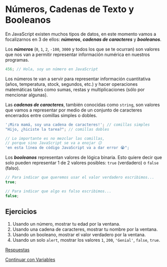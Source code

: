 # Números, Cadenas de Texto y Booleanos

En JavaScript existen muchos tipos de datos, en este momento vamos a focalizarnos en 3 de ellos: _**números**_, _**cadenas de caracteres**_ y _**booleanos**_.

Los _**números**_ \(`0`, `1`, `2`, `-100`, `3000` y todos los que se te ocurran\) son valores que nos van a permitir representar información numérica en nuestros programas.

```javascript
456; // Hola, soy un número en JavaScript
```

Los números te van a servir para representar información cuantitativa \(años, temperatura, stock, segundos, etc.\) y hacer operaciones matemáticas tales como sumas, restas y multiplicaciones \(sólo por mencionar algunas\).

Las _**cadenas de caracteres**_, también conocidas como `string`, son valores que vamos a representar por medio de un conjunto de caracteres encerrados entre comillas simples o dobles.

```javascript
'¡Mira mamá, soy una cadena de caracteres!'; // comillas simples
"Hijo, ¿hiciste la tarea?"; // comillas dobles

// Lo importante es no mezclar las comillas,
// porque sino JavaScript se va a enojar 😕
'en esta línea de código JavaScript va a dar error 😭";
```

Los _**booleanos**_ representan valores de lógica binaria. Esto quiere decir que solo pueden representar 1 de 2 valores posibles: `true` \(verdadero\) o `false` \(falso\).

```javascript
// Para indicar que queremos usar el valor verdadero escribimos...
true;

// Para indicar que algo es falso escribimos...
false;
```

## Ejercicios

1. Usando un número, mostrar tu edad por la ventana.
2. Usando una cadena de caracteres, mostrar tu nombre por la ventana.
3. Usando un booleano, mostrar el valor verdadero por la ventana.
4. Usando un solo `alert`, mostrar los valores `1`, `200`, `'Genial'`, `false`, `true`.

[Respuestas](/respuestas/02.js)

[Continuar con Variables](03.md)

